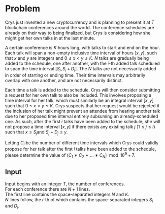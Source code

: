 # Problem

Crys just invented a new cryptocurrency and is planning to present it at $T$ blockchain conferences around the world. The conference schedules are already on their way to being finalized, but Crys is considering how she might get her own talks in at the last minute.

A certain conference is $K$ hours long, with talks to start and end on the hour. Each talk will span a non-empty inclusive time interval of hours $[x,y]$, such that $x$ and $y$ are integers and $0≤x<y≤K$. $N$ talks are gradually being added to the schedule, one after another, with the $i$-th added talk scheduled to span the time interval $[S_i,S_i+D_i]$. The $N$ talks are not necessarily added in order of starting or ending time. Their time intervals may arbitrarily overlap with one another, and are not necessarily distinct.

Each time a talk is added to the schedule, Crys will then consider submitting a request for her own talk to also be included. This involves proposing a time interval for her talk, which must similarly be an integral interval $[x,y]$ such that $0≤x<y≤K$. Crys suspects that her request would be rejected if the inclusion of her talk might prevent an attendee from hearing another talk due to her proposed time interval entirely subsuming an already-scheduled one. As such, after the first $i$ talks have been added to the schedule, she will not propose a time interval $[x,y]$ if there exists any existing talk $j$ $(1≤j≤i)$ such that $x≤S_j$​ and $S_j+D_j≤y$.

Letting $C_i$​ be the number of different time intervals which Crys could validly propose for her talk after the first $i$ talks have been added to the schedule, please determine the value of $(C_1∗C_2∗...∗C_N) \mod 10^9+7$.

## Input

Input begins with an integer $T$, the number of conferences.  
For each conference there are $N+1$ lines.  
The first line contains the space-separated integers $N$ and $K$.  
$N$ lines follow, the $i$-th of which contains the space-separated integers $S_i$​ and $D_i$​.
